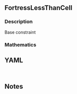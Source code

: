 ## FortressLessThanCell

### Description

Base constraint

### Mathematics

## YAML

```yaml
    
```

## Notes

